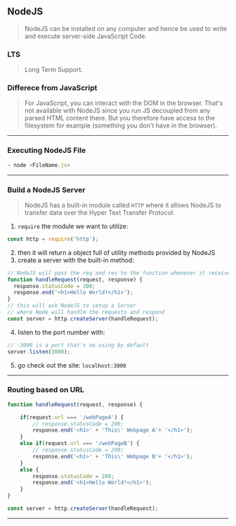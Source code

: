 ## NodeJS
> NodeJS can be installed on any computer and hence be used to write and execute server-side JavaScript Code.

### LTS
> Long Term Support.

### Differece from JavaScript
> For JavaScript, you can interact with the DOM in the browser. 
That's not available with NodeJS since you run JS decoupled from any parsed HTML content there. 
But you therefore have access to the filesystem for example (something you don't have in the browser).

---

### Executing NodeJS File
```js
~ node <FileName.js>
```

---

### Build a NodeJS Server
> NodeJS has a built-in module called `HTTP` where it allows NodeJS to transfer data over the Hyper Text Transfer Protocol.
1. `require` the module we want to utilize:
```js
const http = require('http');
```
2. then it will return a object full of utility methods provided by NodeJS
3. create a server with the built-in method:
```js
// NodeJS will pass the req and res to the function whenever it received.
function handleRequest(request, response) { 
  response.statusCode = 200;
  response.end('<h1>Hello World!</h1>');
}
// this will ask NodeJS to setup a Server
// where Node will handle the requests and respond
const server = http.createServer(handleRequest);
```
4. listen to the port number with:
```js
// :3000 is a port that's no using by default
server.listen(3000);
```
5. go check out the site: `localhost:3000`

---

### Routing based on URL
```js
function handleRequest(request, response) {

    if(request.url === '/webPageA') {
        // response.statusCode = 200;
        response.end('<h1>' + 'This\' Webpage A'+ '</h1>');
    }
    else if(request.url === '/webPageB') {
        // response.statusCode = 200;
        response.end('<h1>' + 'This\' Webpage B'+ '</h1>');
    }
    else {
        response.statusCode = 200;
        response.end('<h1>Hello World!</h1>');
    }
}

const server = http.createServer(handleRequest);
```

---
